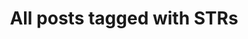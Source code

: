 ---
layout: tag
title: "All posts tagged with STRs"
permalink: /weblog/tags/strs/
taxonomy: STRs
---